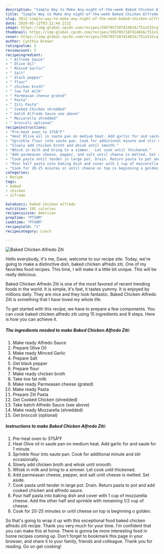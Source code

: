 ```yaml
---
description: "Simple Way to Make Any-night-of-the-week Baked Chicken Alfredo Ziti"
title: "Simple Way to Make Any-night-of-the-week Baked Chicken Alfredo Ziti"
slug: 3612-simple-way-to-make-any-night-of-the-week-baked-chicken-alfredo-ziti
date: 2020-05-12T03:12:44.211Z
image: https://img-global.cpcdn.com/recipes/5957057187414016/751x532cq70/baked-chicken-alfredo-ziti-recipe-main-photo.jpg
thumbnail: https://img-global.cpcdn.com/recipes/5957057187414016/751x532cq70/baked-chicken-alfredo-ziti-recipe-main-photo.jpg
cover: https://img-global.cpcdn.com/recipes/5957057187414016/751x532cq70/baked-chicken-alfredo-ziti-recipe-main-photo.jpg
author: Cynthia Brewer
ratingvalue: 3
reviewcount: 3
recipeingredient:
- " Alfredo Sauce"
- " Olive Oil"
- " Minced Garlic"
- " Salt"
- " black pepper"
- " flour"
- " chicken broth"
- " low fat milk"
- " Parmeasan cheese grated"
- " Pasta"
- " Ziti Pasta"
- " Cooked Chicken shredded"
- " batch Alfredo Sauce see above"
- " Mozzarella shredded"
- " broccoli optional"
recipeinstructions:
- "Pre-heat oven to 375Â°F"
- "Heat Olive oil in saute pan on medium heat. Add garlic for and saute for 1 minute."
- "Sprinkle flour into saute pan. Cook for additional minute and stir occasionally."
- "Slowly add chicken broth and whisk until smooth."
- "Whisk in milk and bring to a simmer.  Let cook until thickened."
- "Add parmeasan cheese, pepper, and salt until cheese is melted. Set aside."
- "Cook pasta until tender in large pot. Drain. Return pasta to pot and add cooked chicken and alfredo sauce."
- "Pour half pasta into baking dish and cover with 1 cup of mozzarella cheese. Add the other half and sprinkle with remaining 1/2 cup of cheese."
- "Cook for 20-25 minutes or until cheese on top is beginning o golden."
categories:
- Recipe
tags:
- baked
- chicken
- alfredo

katakunci: baked chicken alfredo 
nutrition: 191 calories
recipecuisine: American
preptime: "PT20M"
cooktime: "PT48M"
recipeyield: "1"
recipecategory: Lunch

---
```



![Baked Chicken Alfredo Ziti](https://img-global.cpcdn.com/recipes/5957057187414016/751x532cq70/baked-chicken-alfredo-ziti-recipe-main-photo.jpg)

Hello everybody, it's me, Dave, welcome to our recipe site. Today, we're going to make a distinctive dish, baked chicken alfredo ziti. One of my favorites food recipes. This time, I will make it a little bit unique. This will be really delicious.

Baked Chicken Alfredo Ziti is one of the most favored of recent trending foods in the world. It is simple, it's fast, it tastes yummy. It is enjoyed by millions daily. They are nice and they look fantastic. Baked Chicken Alfredo Ziti is something that I have loved my whole life.




To get started with this recipe, we have to prepare a few components. You can cook baked chicken alfredo ziti using 15 ingredients and 9 steps. Here is how you can achieve it.

<!--inarticleads1-->

##### The ingredients needed to make Baked Chicken Alfredo Ziti:

1. Make ready  Alfredo Sauce
1. Prepare  Olive Oil
1. Make ready  Minced Garlic
1. Prepare  Salt
1. Get  black pepper
1. Prepare  flour
1. Make ready  chicken broth
1. Take  low fat milk
1. Make ready  Parmeasan cheese (grated)
1. Make ready  Pasta
1. Prepare  Ziti Pasta
1. Get  Cooked Chicken (shredded)
1. Take  batch Alfredo Sauce (see above)
1. Make ready  Mozzarella (shredded)
1. Get  broccoli (optional)




<!--inarticleads2-->

##### Instructions to make Baked Chicken Alfredo Ziti:

1. Pre-heat oven to 375Â°F
1. Heat Olive oil in saute pan on medium heat. Add garlic for and saute for 1 minute.
1. Sprinkle flour into saute pan. Cook for additional minute and stir occasionally.
1. Slowly add chicken broth and whisk until smooth.
1. Whisk in milk and bring to a simmer.  Let cook until thickened.
1. Add parmeasan cheese, pepper, and salt until cheese is melted. Set aside.
1. Cook pasta until tender in large pot. Drain. Return pasta to pot and add cooked chicken and alfredo sauce.
1. Pour half pasta into baking dish and cover with 1 cup of mozzarella cheese. Add the other half and sprinkle with remaining 1/2 cup of cheese.
1. Cook for 20-25 minutes or until cheese on top is beginning o golden.




So that's going to wrap it up with this exceptional food baked chicken alfredo ziti recipe. Thank you very much for your time. I'm confident that you can make this at home. There is gonna be more interesting food in home recipes coming up. Don't forget to bookmark this page in your browser, and share it to your family, friends and colleague. Thank you for reading. Go on get cooking!
